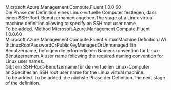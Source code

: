 <Type Name="IWithLinuxRootUsernameManagedOrUnmanaged" FullName="Microsoft.Azure.Management.Compute.Fluent.VirtualMachine.Definition.IWithLinuxRootUsernameManagedOrUnmanaged">
  <TypeSignature Language="C#" Value="public interface IWithLinuxRootUsernameManagedOrUnmanaged" />
  <TypeSignature Language="ILAsm" Value=".class public interface auto ansi abstract IWithLinuxRootUsernameManagedOrUnmanaged" />
  <TypeSignature Language="DocId" Value="T:Microsoft.Azure.Management.Compute.Fluent.VirtualMachine.Definition.IWithLinuxRootUsernameManagedOrUnmanaged" />
  <TypeSignature Language="VB.NET" Value="Public Interface IWithLinuxRootUsernameManagedOrUnmanaged" />
  <TypeSignature Language="F#" Value="type IWithLinuxRootUsernameManagedOrUnmanaged = interface" />
  <AssemblyInfo>
    <AssemblyName>Microsoft.Azure.Management.Compute.Fluent</AssemblyName>
    <AssemblyVersion>1.0.0.60</AssemblyVersion>
  </AssemblyInfo>
  <Interfaces />
  <Docs>
    <summary>
            <span data-ttu-id="8222d-101">Die Phase der Definition eines Linux-virtuelle Computer festlegen, dass einen SSH-Root-Benutzernamen angeben.</span><span class="sxs-lookup"><span data-stu-id="8222d-101">The stage of a Linux virtual machine definition allowing to specify an SSH root user name.</span></span>
            </summary>
    <remarks>To be added.</remarks>
  </Docs>
  <Members>
    <Member MemberName="WithRootUsername">
      <MemberSignature Language="C#" Value="public Microsoft.Azure.Management.Compute.Fluent.VirtualMachine.Definition.IWithLinuxRootPasswordOrPublicKeyManagedOrUnmanaged WithRootUsername (string rootUserName);" />
      <MemberSignature Language="ILAsm" Value=".method public hidebysig newslot virtual instance class Microsoft.Azure.Management.Compute.Fluent.VirtualMachine.Definition.IWithLinuxRootPasswordOrPublicKeyManagedOrUnmanaged WithRootUsername(string rootUserName) cil managed" />
      <MemberSignature Language="DocId" Value="M:Microsoft.Azure.Management.Compute.Fluent.VirtualMachine.Definition.IWithLinuxRootUsernameManagedOrUnmanaged.WithRootUsername(System.String)" />
      <MemberSignature Language="VB.NET" Value="Public Function WithRootUsername (rootUserName As String) As IWithLinuxRootPasswordOrPublicKeyManagedOrUnmanaged" />
      <MemberSignature Language="F#" Value="abstract member WithRootUsername : string -&gt; Microsoft.Azure.Management.Compute.Fluent.VirtualMachine.Definition.IWithLinuxRootPasswordOrPublicKeyManagedOrUnmanaged" Usage="iWithLinuxRootUsernameManagedOrUnmanaged.WithRootUsername rootUserName" />
      <MemberType>Method</MemberType>
      <AssemblyInfo>
        <AssemblyName>Microsoft.Azure.Management.Compute.Fluent</AssemblyName>
        <AssemblyVersion>1.0.0.60</AssemblyVersion>
      </AssemblyInfo>
      <ReturnValue>
        <ReturnType>Microsoft.Azure.Management.Compute.Fluent.VirtualMachine.Definition.IWithLinuxRootPasswordOrPublicKeyManagedOrUnmanaged</ReturnType>
      </ReturnValue>
      <Parameters>
        <Parameter Name="rootUserName" Type="System.String" />
      </Parameters>
      <Docs>
        <param name="rootUserName"><span data-ttu-id="8222d-102">Ein Benutzername, befolgen die erforderlichen Namenskonvention für Linux-Benutzernamen.</span><span class="sxs-lookup"><span data-stu-id="8222d-102">A user name following the required naming convention for Linux user names.</span></span></param>
        <summary>
            <span data-ttu-id="8222d-103">Gibt ein SSH-Root-Benutzername für den virtuellen Linux-Computer an.</span><span class="sxs-lookup"><span data-stu-id="8222d-103">Specifies an SSH root user name for the Linux virtual machine.</span></span>
            </summary>
        <returns>To be added.</returns>
        <remarks>To be added.</remarks>
        <return><span data-ttu-id="8222d-104">die nächste Phase der Definition.</span><span class="sxs-lookup"><span data-stu-id="8222d-104">The next stage of the definition.</span></span></return>
      </Docs>
    </Member>
  </Members>
</Type>